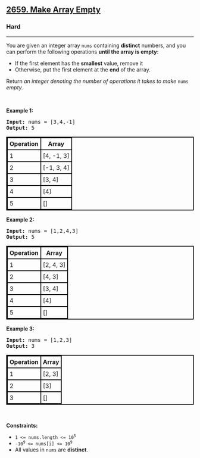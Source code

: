<h2><a href="https://leetcode.com/problems/make-array-empty/">2659. Make Array Empty</a></h2><h3>Hard</h3><hr><div><p>You are given an integer array <code>nums</code> containing <strong>distinct</strong> numbers, and you can perform the following operations <strong>until the array is empty</strong>:</p>

<ul>
	<li>If the first element has the <strong>smallest</strong> value, remove it</li>
	<li>Otherwise, put the first element at the <strong>end</strong> of the array.</li>
</ul>

<p>Return <em>an integer denoting the number of operations it takes to make </em><code>nums</code><em> empty.</em></p>

<p>&nbsp;</p>
<p><strong class="example">Example 1:</strong></p>

<pre><strong>Input:</strong> nums = [3,4,-1]
<strong>Output:</strong> 5
</pre>

<table style="border: 2px solid black; border-collapse: collapse; --darkreader-inline-border-top:#8c8273; --darkreader-inline-border-right:#8c8273; --darkreader-inline-border-bottom:#8c8273; --darkreader-inline-border-left:#8c8273;" data-darkreader-inline-border-top="" data-darkreader-inline-border-right="" data-darkreader-inline-border-bottom="" data-darkreader-inline-border-left="">
	<thead>
		<tr>
			<th style="border: 2px solid black; padding: 5px; --darkreader-inline-border-top:#8c8273; --darkreader-inline-border-right:#8c8273; --darkreader-inline-border-bottom:#8c8273; --darkreader-inline-border-left:#8c8273;" data-darkreader-inline-border-top="" data-darkreader-inline-border-right="" data-darkreader-inline-border-bottom="" data-darkreader-inline-border-left="">Operation</th>
			<th style="border: 2px solid black; padding: 5px; --darkreader-inline-border-top:#8c8273; --darkreader-inline-border-right:#8c8273; --darkreader-inline-border-bottom:#8c8273; --darkreader-inline-border-left:#8c8273;" data-darkreader-inline-border-top="" data-darkreader-inline-border-right="" data-darkreader-inline-border-bottom="" data-darkreader-inline-border-left="">Array</th>
		</tr>
	</thead>
	<tbody>
		<tr>
			<td style="border: 2px solid black; padding: 5px; --darkreader-inline-border-top:#8c8273; --darkreader-inline-border-right:#8c8273; --darkreader-inline-border-bottom:#8c8273; --darkreader-inline-border-left:#8c8273;" data-darkreader-inline-border-top="" data-darkreader-inline-border-right="" data-darkreader-inline-border-bottom="" data-darkreader-inline-border-left="">1</td>
			<td style="border: 2px solid black; padding: 5px; --darkreader-inline-border-top:#8c8273; --darkreader-inline-border-right:#8c8273; --darkreader-inline-border-bottom:#8c8273; --darkreader-inline-border-left:#8c8273;" data-darkreader-inline-border-top="" data-darkreader-inline-border-right="" data-darkreader-inline-border-bottom="" data-darkreader-inline-border-left="">[4, -1, 3]</td>
		</tr>
		<tr>
			<td style="border: 2px solid black; padding: 5px; --darkreader-inline-border-top:#8c8273; --darkreader-inline-border-right:#8c8273; --darkreader-inline-border-bottom:#8c8273; --darkreader-inline-border-left:#8c8273;" data-darkreader-inline-border-top="" data-darkreader-inline-border-right="" data-darkreader-inline-border-bottom="" data-darkreader-inline-border-left="">2</td>
			<td style="border: 2px solid black; padding: 5px; --darkreader-inline-border-top:#8c8273; --darkreader-inline-border-right:#8c8273; --darkreader-inline-border-bottom:#8c8273; --darkreader-inline-border-left:#8c8273;" data-darkreader-inline-border-top="" data-darkreader-inline-border-right="" data-darkreader-inline-border-bottom="" data-darkreader-inline-border-left="">[-1, 3, 4]</td>
		</tr>
		<tr>
			<td style="border: 2px solid black; padding: 5px; --darkreader-inline-border-top:#8c8273; --darkreader-inline-border-right:#8c8273; --darkreader-inline-border-bottom:#8c8273; --darkreader-inline-border-left:#8c8273;" data-darkreader-inline-border-top="" data-darkreader-inline-border-right="" data-darkreader-inline-border-bottom="" data-darkreader-inline-border-left="">3</td>
			<td style="border: 2px solid black; padding: 5px; --darkreader-inline-border-top:#8c8273; --darkreader-inline-border-right:#8c8273; --darkreader-inline-border-bottom:#8c8273; --darkreader-inline-border-left:#8c8273;" data-darkreader-inline-border-top="" data-darkreader-inline-border-right="" data-darkreader-inline-border-bottom="" data-darkreader-inline-border-left="">[3, 4]</td>
		</tr>
		<tr>
			<td style="border: 2px solid black; padding: 5px; --darkreader-inline-border-top:#8c8273; --darkreader-inline-border-right:#8c8273; --darkreader-inline-border-bottom:#8c8273; --darkreader-inline-border-left:#8c8273;" data-darkreader-inline-border-top="" data-darkreader-inline-border-right="" data-darkreader-inline-border-bottom="" data-darkreader-inline-border-left="">4</td>
			<td style="border: 2px solid black; padding: 5px; --darkreader-inline-border-top:#8c8273; --darkreader-inline-border-right:#8c8273; --darkreader-inline-border-bottom:#8c8273; --darkreader-inline-border-left:#8c8273;" data-darkreader-inline-border-top="" data-darkreader-inline-border-right="" data-darkreader-inline-border-bottom="" data-darkreader-inline-border-left="">[4]</td>
		</tr>
		<tr>
			<td style="border: 2px solid black; padding: 5px; --darkreader-inline-border-top:#8c8273; --darkreader-inline-border-right:#8c8273; --darkreader-inline-border-bottom:#8c8273; --darkreader-inline-border-left:#8c8273;" data-darkreader-inline-border-top="" data-darkreader-inline-border-right="" data-darkreader-inline-border-bottom="" data-darkreader-inline-border-left="">5</td>
			<td style="border: 2px solid black; padding: 5px; --darkreader-inline-border-top:#8c8273; --darkreader-inline-border-right:#8c8273; --darkreader-inline-border-bottom:#8c8273; --darkreader-inline-border-left:#8c8273;" data-darkreader-inline-border-top="" data-darkreader-inline-border-right="" data-darkreader-inline-border-bottom="" data-darkreader-inline-border-left="">[]</td>
		</tr>
	</tbody>
</table>

<p><strong class="example">Example 2:</strong></p>

<pre><strong>Input:</strong> nums = [1,2,4,3]
<strong>Output:</strong> 5
</pre>

<table style="border: 2px solid black; border-collapse: collapse; --darkreader-inline-border-top:#8c8273; --darkreader-inline-border-right:#8c8273; --darkreader-inline-border-bottom:#8c8273; --darkreader-inline-border-left:#8c8273;" data-darkreader-inline-border-top="" data-darkreader-inline-border-right="" data-darkreader-inline-border-bottom="" data-darkreader-inline-border-left="">
	<thead>
		<tr>
			<th style="border: 2px solid black; padding: 5px; --darkreader-inline-border-top:#8c8273; --darkreader-inline-border-right:#8c8273; --darkreader-inline-border-bottom:#8c8273; --darkreader-inline-border-left:#8c8273;" data-darkreader-inline-border-top="" data-darkreader-inline-border-right="" data-darkreader-inline-border-bottom="" data-darkreader-inline-border-left="">Operation</th>
			<th style="border: 2px solid black; padding: 5px; --darkreader-inline-border-top:#8c8273; --darkreader-inline-border-right:#8c8273; --darkreader-inline-border-bottom:#8c8273; --darkreader-inline-border-left:#8c8273;" data-darkreader-inline-border-top="" data-darkreader-inline-border-right="" data-darkreader-inline-border-bottom="" data-darkreader-inline-border-left="">Array</th>
		</tr>
	</thead>
	<tbody>
		<tr>
			<td style="border: 2px solid black; padding: 5px; --darkreader-inline-border-top:#8c8273; --darkreader-inline-border-right:#8c8273; --darkreader-inline-border-bottom:#8c8273; --darkreader-inline-border-left:#8c8273;" data-darkreader-inline-border-top="" data-darkreader-inline-border-right="" data-darkreader-inline-border-bottom="" data-darkreader-inline-border-left="">1</td>
			<td style="border: 2px solid black; padding: 5px; --darkreader-inline-border-top:#8c8273; --darkreader-inline-border-right:#8c8273; --darkreader-inline-border-bottom:#8c8273; --darkreader-inline-border-left:#8c8273;" data-darkreader-inline-border-top="" data-darkreader-inline-border-right="" data-darkreader-inline-border-bottom="" data-darkreader-inline-border-left="">[2, 4, 3]</td>
		</tr>
		<tr>
			<td style="border: 2px solid black; padding: 5px; --darkreader-inline-border-top:#8c8273; --darkreader-inline-border-right:#8c8273; --darkreader-inline-border-bottom:#8c8273; --darkreader-inline-border-left:#8c8273;" data-darkreader-inline-border-top="" data-darkreader-inline-border-right="" data-darkreader-inline-border-bottom="" data-darkreader-inline-border-left="">2</td>
			<td style="border: 2px solid black; padding: 5px; --darkreader-inline-border-top:#8c8273; --darkreader-inline-border-right:#8c8273; --darkreader-inline-border-bottom:#8c8273; --darkreader-inline-border-left:#8c8273;" data-darkreader-inline-border-top="" data-darkreader-inline-border-right="" data-darkreader-inline-border-bottom="" data-darkreader-inline-border-left="">[4, 3]</td>
		</tr>
		<tr>
			<td style="border: 2px solid black; padding: 5px; --darkreader-inline-border-top:#8c8273; --darkreader-inline-border-right:#8c8273; --darkreader-inline-border-bottom:#8c8273; --darkreader-inline-border-left:#8c8273;" data-darkreader-inline-border-top="" data-darkreader-inline-border-right="" data-darkreader-inline-border-bottom="" data-darkreader-inline-border-left="">3</td>
			<td style="border: 2px solid black; padding: 5px; --darkreader-inline-border-top:#8c8273; --darkreader-inline-border-right:#8c8273; --darkreader-inline-border-bottom:#8c8273; --darkreader-inline-border-left:#8c8273;" data-darkreader-inline-border-top="" data-darkreader-inline-border-right="" data-darkreader-inline-border-bottom="" data-darkreader-inline-border-left="">[3, 4]</td>
		</tr>
		<tr>
			<td style="border: 2px solid black; padding: 5px; --darkreader-inline-border-top:#8c8273; --darkreader-inline-border-right:#8c8273; --darkreader-inline-border-bottom:#8c8273; --darkreader-inline-border-left:#8c8273;" data-darkreader-inline-border-top="" data-darkreader-inline-border-right="" data-darkreader-inline-border-bottom="" data-darkreader-inline-border-left="">4</td>
			<td style="border: 2px solid black; padding: 5px; --darkreader-inline-border-top:#8c8273; --darkreader-inline-border-right:#8c8273; --darkreader-inline-border-bottom:#8c8273; --darkreader-inline-border-left:#8c8273;" data-darkreader-inline-border-top="" data-darkreader-inline-border-right="" data-darkreader-inline-border-bottom="" data-darkreader-inline-border-left="">[4]</td>
		</tr>
		<tr>
			<td style="border: 2px solid black; padding: 5px; --darkreader-inline-border-top:#8c8273; --darkreader-inline-border-right:#8c8273; --darkreader-inline-border-bottom:#8c8273; --darkreader-inline-border-left:#8c8273;" data-darkreader-inline-border-top="" data-darkreader-inline-border-right="" data-darkreader-inline-border-bottom="" data-darkreader-inline-border-left="">5</td>
			<td style="border: 2px solid black; padding: 5px; --darkreader-inline-border-top:#8c8273; --darkreader-inline-border-right:#8c8273; --darkreader-inline-border-bottom:#8c8273; --darkreader-inline-border-left:#8c8273;" data-darkreader-inline-border-top="" data-darkreader-inline-border-right="" data-darkreader-inline-border-bottom="" data-darkreader-inline-border-left="">[]</td>
		</tr>
	</tbody>
</table>

<p><strong class="example">Example 3:</strong></p>

<pre><strong>Input:</strong> nums = [1,2,3]
<strong>Output:</strong> 3
</pre>

<table style="border: 2px solid black; border-collapse: collapse; --darkreader-inline-border-top:#8c8273; --darkreader-inline-border-right:#8c8273; --darkreader-inline-border-bottom:#8c8273; --darkreader-inline-border-left:#8c8273;" data-darkreader-inline-border-top="" data-darkreader-inline-border-right="" data-darkreader-inline-border-bottom="" data-darkreader-inline-border-left="">
	<thead>
		<tr>
			<th style="border: 2px solid black; padding: 5px; --darkreader-inline-border-top:#8c8273; --darkreader-inline-border-right:#8c8273; --darkreader-inline-border-bottom:#8c8273; --darkreader-inline-border-left:#8c8273;" data-darkreader-inline-border-top="" data-darkreader-inline-border-right="" data-darkreader-inline-border-bottom="" data-darkreader-inline-border-left="">Operation</th>
			<th style="border: 2px solid black; padding: 5px; --darkreader-inline-border-top:#8c8273; --darkreader-inline-border-right:#8c8273; --darkreader-inline-border-bottom:#8c8273; --darkreader-inline-border-left:#8c8273;" data-darkreader-inline-border-top="" data-darkreader-inline-border-right="" data-darkreader-inline-border-bottom="" data-darkreader-inline-border-left="">Array</th>
		</tr>
	</thead>
	<tbody>
		<tr>
			<td style="border: 2px solid black; padding: 5px; --darkreader-inline-border-top:#8c8273; --darkreader-inline-border-right:#8c8273; --darkreader-inline-border-bottom:#8c8273; --darkreader-inline-border-left:#8c8273;" data-darkreader-inline-border-top="" data-darkreader-inline-border-right="" data-darkreader-inline-border-bottom="" data-darkreader-inline-border-left="">1</td>
			<td style="border: 2px solid black; padding: 5px; --darkreader-inline-border-top:#8c8273; --darkreader-inline-border-right:#8c8273; --darkreader-inline-border-bottom:#8c8273; --darkreader-inline-border-left:#8c8273;" data-darkreader-inline-border-top="" data-darkreader-inline-border-right="" data-darkreader-inline-border-bottom="" data-darkreader-inline-border-left="">[2, 3]</td>
		</tr>
		<tr>
			<td style="border: 2px solid black; padding: 5px; --darkreader-inline-border-top:#8c8273; --darkreader-inline-border-right:#8c8273; --darkreader-inline-border-bottom:#8c8273; --darkreader-inline-border-left:#8c8273;" data-darkreader-inline-border-top="" data-darkreader-inline-border-right="" data-darkreader-inline-border-bottom="" data-darkreader-inline-border-left="">2</td>
			<td style="border: 2px solid black; padding: 5px; --darkreader-inline-border-top:#8c8273; --darkreader-inline-border-right:#8c8273; --darkreader-inline-border-bottom:#8c8273; --darkreader-inline-border-left:#8c8273;" data-darkreader-inline-border-top="" data-darkreader-inline-border-right="" data-darkreader-inline-border-bottom="" data-darkreader-inline-border-left="">[3]</td>
		</tr>
		<tr>
			<td style="border: 2px solid black; padding: 5px; --darkreader-inline-border-top:#8c8273; --darkreader-inline-border-right:#8c8273; --darkreader-inline-border-bottom:#8c8273; --darkreader-inline-border-left:#8c8273;" data-darkreader-inline-border-top="" data-darkreader-inline-border-right="" data-darkreader-inline-border-bottom="" data-darkreader-inline-border-left="">3</td>
			<td style="border: 2px solid black; padding: 5px; --darkreader-inline-border-top:#8c8273; --darkreader-inline-border-right:#8c8273; --darkreader-inline-border-bottom:#8c8273; --darkreader-inline-border-left:#8c8273;" data-darkreader-inline-border-top="" data-darkreader-inline-border-right="" data-darkreader-inline-border-bottom="" data-darkreader-inline-border-left="">[]</td>
		</tr>
	</tbody>
</table>

<p>&nbsp;</p>
<p><strong>Constraints:</strong></p>

<ul>
	<li><code>1 &lt;= nums.length &lt;= 10<sup>5</sup></code></li>
	<li><code>-10<sup>9&nbsp;</sup>&lt;= nums[i] &lt;= 10<sup>9</sup></code></li>
	<li>All values in <code>nums</code> are <strong>distinct</strong>.</li>
</ul>
</div>